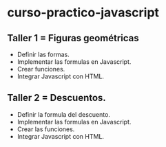# curso-practico-javascript

## Taller 1 = Figuras geométricas

- Definir las formas.
- Implementar las formulas en Javascript.
- Crear funciones.
- Integrar Javascript con HTML.

## Taller 2 = Descuentos.

- Definir la formula del descuento.
- Implementar las formulas en Javascript.
- Crear las funciones.
- Integrar Javascript con HTML.
